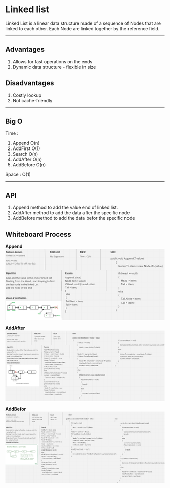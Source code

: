 # Linked list

Linked List is a linear data structure made of a sequence of Nodes that are linked to each other. Each Node are linked together by the reference field.

---

## Advantages
1. Allows for fast operations on the ends
2. Dynamic data structure - flexible in size

## Disadvantages
1. Costly lookup
2. Not cache-friendly

---

## Big O

Time :
1. Append O(n) 
2. AddFirst O(1) 
3. Search O(n) 
4. AddAfter O(n) 
5. AddBefore O(n)

Space : O(1)

---

## API 
1. Append method to add the value end of linked list.
3. AddAfter method to add the data after the specific node
4. AddBefore method to add the data befor the specific node


## Whiteboard Process

**Append**
![image](../images/Append.png)

**AddAfter**
![image](../images/AddAfter.png)

**AddBefor**
![image](../images/AddBefore.png)